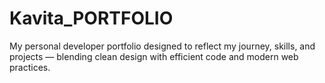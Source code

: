 # Kavita_PORTFOLIO
My personal developer portfolio designed to reflect my journey, skills, and projects — blending clean design with efficient code and modern web practices.
